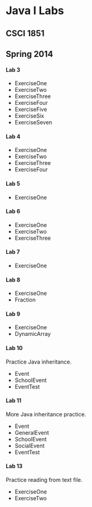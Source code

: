 # Java I Labs
## CSCI 1851
## Spring 2014

#### Lab 3
* ExerciseOne
* ExerciseTwo
* ExerciseThree
* ExerciseFour
* ExerciseFive
* ExerciseSix
* ExerciseSeven

#### Lab 4
* ExerciseOne
* ExerciseTwo
* ExerciseThree
* ExerciseFour

#### Lab 5
* ExerciseOne

#### Lab 6
* ExerciseOne
* ExerciseTwo
* ExerciseThree

#### Lab 7
* ExerciseOne

#### Lab 8
* ExerciseOne
* Fraction

#### Lab 9
* ExerciseOne
* DynamicArray

#### Lab 10
Practice Java inheritance.
* Event
* SchoolEvent
* EventTest

#### Lab 11
More Java inheritance practice.
* Event
* GeneralEvent
* SchoolEvent
* SocialEvent
* EventTest

#### Lab 13
Practice reading from text file.
* ExerciseOne
* ExerciseTwo